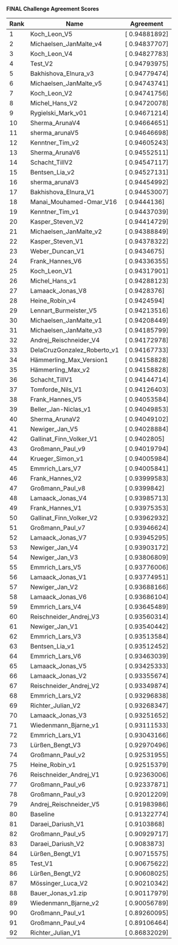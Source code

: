 **FINAL Challenge Agreement Scores**



|Rank|Name|Agreement|
|----|-----|---|
|1|Koch_Leon_V5|[ 0.94881892]|
|2|Michaelsen_JanMalte_v4|[ 0.94837707]|
|3|Koch_Leon_V4|[ 0.94827783]|
|4|Test_V2|[ 0.94793975]|
|5|Bakhishova_Elnura_v3|[ 0.94779474]|
|6|Michaelsen_JanMalte_v5|[ 0.94743741]|
|7|Koch_Leon_V2|[ 0.94741756]|
|8|Michel_Hans_V2|[ 0.94720078]|
|9|Rygielski_Mark_v01|[ 0.94671214]|
|10|Sherma_ArunaV4|[ 0.94664651]|
|11|sherma_arunaV5|[ 0.94646698]|
|12|Kenntner_Tim_v2|[ 0.94605243]|
|13|Sherma_ArunaV6|[ 0.94552511]|
|14|Schacht_TillV2|[ 0.94547117]|
|15|Bentsen_Lia_v2|[ 0.94527131]|
|16|sherma_arunaV3|[ 0.94454992]|
|17|Bakhishova_Elnura_V1|[ 0.94453007]|
|18|Manai_Mouhamed-Omar_V16|[ 0.9444136]|
|19|Kenntner_Tim_v1|[ 0.94437039]|
|20|Kasper_Steven_V2|[ 0.94414729]|
|21|Michaelsen_JanMalte_v2|[ 0.94388849]|
|22|Kasper_Steven_V1|[ 0.94378322]|
|23|Weber_Duncan_V1|[ 0.9434675]|
|24|Frank_Hannes_V6|[ 0.94336355]|
|25|Koch_Leon_V1|[ 0.94317901]|
|26|Michel_Hans_v1|[ 0.94288123]|
|27|Lamaack_Jonas_V8|[ 0.9428376]|
|28|Heine_Robin_v4|[ 0.9424594]|
|29|Lennart_Burmeister_V5|[ 0.94213516]|
|30|Michaelsen_JanMalte_v1|[ 0.94208449]|
|31|Michaelsen_JanMalte_v3|[ 0.94185799]|
|32|Andrej_Reischneider_V4|[ 0.94172978]|
|33|DelaCruzGonzalez_Roberto_v1|[ 0.94167733]|
|34|Hämmerling_Max_Version1|[ 0.94158828]|
|35|Hämmerling_Max_v2|[ 0.94158828]|
|36|Schacht_TillV1|[ 0.94144714]|
|37|Tomforde_Nils_V1|[ 0.94126403]|
|38|Frank_Hannes_V5|[ 0.94053584]|
|39|Beller_Jan-Niclas_v1|[ 0.94049853]|
|40|Sherma_ArunaV2|[ 0.94049102]|
|41|Newiger_Jan_V5|[ 0.94028884]|
|42|Gallinat_Finn_Volker_V1|[ 0.9402805]|
|43|Großmann_Paul_v9|[ 0.94019794]|
|44|Krueger_Simon_v1|[ 0.94005984]|
|45|Emmrich_Lars_V7|[ 0.94005841]|
|46|Frank_Hannes_V2|[ 0.93999583]|
|47|Großmann_Paul_v8|[ 0.9399842]|
|48|Lamaack_Jonas_V4|[ 0.93985713]|
|49|Frank_Hannes_V1|[ 0.93975353]|
|50|Gallinat_Finn_Volker_V2|[ 0.93962932]|
|51|Großmann_Paul_v7|[ 0.93946624]|
|52|Lamaack_Jonas_V7|[ 0.93945295]|
|53|Newiger_Jan_V4|[ 0.93903172]|
|54|Newiger_Jan_V3|[ 0.93806809]|
|55|Emmrich_Lars_V5|[ 0.93776006]|
|56|Lamaack_Jonas_V1|[ 0.93774951]|
|57|Newiger_Jan_V2|[ 0.93688166]|
|58|Lamaack_Jonas_V6|[ 0.93686104]|
|59|Emmrich_Lars_V4|[ 0.93645489]|
|60|Reischneider_Andrej_V3|[ 0.93560314]|
|61|Newiger_Jan_V1|[ 0.93540442]|
|62|Emmrich_Lars_V3|[ 0.93513584]|
|63|Bentsen_Lia_v1|[ 0.93512452]|
|64|Emmrich_Lars_V6|[ 0.93463039]|
|65|Lamaack_Jonas_V5|[ 0.93425333]|
|66|Lamaack_Jonas_V2|[ 0.93355674]|
|67|Reischneider_Andrej_V2|[ 0.93349874]|
|68|Emmrich_Lars_V2|[ 0.93296838]|
|69|Richter_Julian_V2|[ 0.93268347]|
|70|Lamaack_Jonas_V3|[ 0.93251652]|
|71|Wiedenmann_Bjarne_v1|[ 0.93111533]|
|72|Emmrich_Lars_V1|[ 0.93043166]|
|73|Lürßen_Bengt_V3|[ 0.92970496]|
|74|Großmann_Paul_v2|[ 0.92531955]|
|75|Heine_Robin_v1|[ 0.92515379]|
|76|Reischneider_Andrej_V1|[ 0.92363006]|
|77|Großmann_Paul_v6|[ 0.92337871]|
|78|Großmann_Paul_v3|[ 0.92012209]|
|79|Andrej_Reischneider_V5|[ 0.91983986]|
|80|Baseline|[ 0.91322774]|
|81|Daraei_Dariush_V1|[ 0.9103868]|
|82|Großmann_Paul_v5|[ 0.90929717]|
|83|Daraei_Dariush_V2|[ 0.9083873]|
|84|Lürßen_Bengt_V1|[ 0.90715575]|
|85|Test_V1|[ 0.90675622]|
|86|Lürßen_Bengt_V2|[ 0.90608025]|
|87|Mössinger_Luca_V2|[ 0.90210342]|
|88|Bauer_Jonas_v1.zip|[ 0.90117979]|
|89|Wiedenmann_Bjarne_v2|[ 0.90056789]|
|90|Großmann_Paul_v1|[ 0.89260095]|
|91|Großmann_Paul_v4|[ 0.89106464]|
|92|Richter_Julian_V1|[ 0.86832029]|
